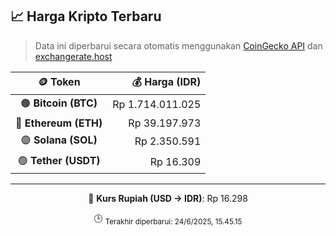 

<!-- HARGA_KRIPTO -->
## 📈 Harga Kripto Terbaru

> Data ini diperbarui secara otomatis menggunakan [CoinGecko API](https://www.coingecko.com/) dan [exchangerate.host](https://exchangerate.host/)

<div align="center">

| 🪙 Token | 💰 Harga (IDR) |
|:------:|---------------:|
| 🟠 **Bitcoin (BTC)**   | Rp 1.714.011.025 |
| 🔵 **Ethereum (ETH)**  | Rp 39.197.973 |
| 🟣 **Solana (SOL)**    | Rp 2.350.591 |
| 🟢 **Tether (USDT)**   | Rp 16.309 |

---

💱 **Kurs Rupiah (USD → IDR)**: Rp 16.298

🕒 <sub>Terakhir diperbarui: 24/6/2025, 15.45.15</sub>

</div>
<!-- /HARGA_KRIPTO -->